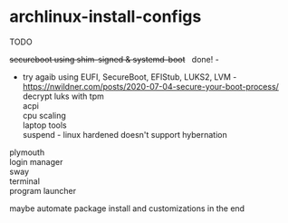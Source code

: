 # archlinux-install-configs

TODO <br/>

~~secureboot using shim-signed & systemd-boot~~ &nbsp; done! - 
   - try agaib using EUFI, SecureBoot, EFIStub, LUKS2, LVM - https://nwildner.com/posts/2020-07-04-secure-your-boot-process/
decrypt luks with tpm </br>
acpi <br/>
cpu scaling <br/>
laptop tools <br/>
suspend - linux hardened doesn't support hybernation <br/>

plymouth <br/>
login manager <br/>
sway <br/>
   terminal <br/>
   program launcher <br/>

maybe automate package install and customizations in the end
